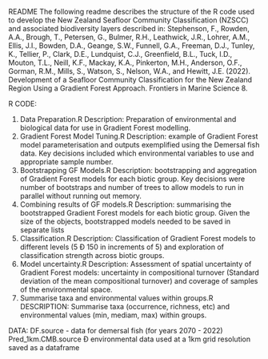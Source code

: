 README
The following readme describes the structure of the R code used to develop the New Zealand Seafloor Community Classification (NZSCC) and associated biodiversity layers described in: Stephenson, F., Rowden, A.A., Brough, T., Petersen, G., Bulmer, R.H., Leathwick, J.R., Lohrer, A.M., Ellis, J.I., Bowden, D.A., Geange, S.W., Funnell, G.A., Freeman, D.J., Tunley, K., Tellier, P., Clark, D.E., Lundquist, C.J., Greenfield, B.L., Tuck, I.D., Mouton, T.L., Neill, K.F., Mackay, K.A., Pinkerton, M.H., Anderson, O.F., Gorman, R.M., Mills, S., Watson, S., Nelson, W.A., and Hewitt, J.E. (2022). Development of a Seafloor Community Classification for the New Zealand Region Using a Gradient Forest Approach. Frontiers in Marine Science 8.

R CODE:
1. Data Preparation.R
Description: Preparation of environmental and biological data for use in  Gradient Forest modelling.
2. Gradient Forest Model Tuning.R
Description: example of Gradient Forest model parameterisation and outputs exemplified using the Demersal fish data. Key decisions included which  environmental variables to use and appropriate sample number.
3. Bootstrapping GF Models.R
Description: bootstrapping and aggregation of Gradient Forest models for each biotic group. Key decisions were number of bootstraps and number of trees to allow models to run in parallel without running out memory.
4. Combining results of GF models.R
Description: summarising the bootstrapped Gradient Forest models for each biotic group. Given the size of the objects, bootstrapped models needed to be  saved in separate lists
5. Classification.R
Description: Classification of Gradient Forest models to different levels (5 Ð 150 in increments of 5) and exploration of classification strength across biotic groups.
6. Model uncertainty.R
Description: Assessment of spatial uncertainty of Gradient Forest models: uncertainty in compositional turnover (Standard deviation of the mean compositional turnover) and coverage of samples of the environmental space.
7. Summarise taxa and environmental values within groups.R
DESCRIPTION: Summarise taxa (occurrence, richness, etc) and environmental values (min, mediam, max) within groups.

DATA:
DF.source - data for demersal fish (for years 2070 - 2022)
Pred_1km.CMB.source Ð environmental data used at a 1km grid resolution saved as a dataframe
